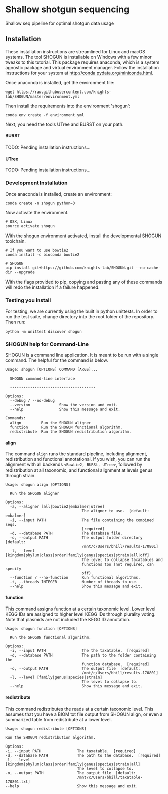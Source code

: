 Shallow shotgun sequencing
=======
Shallow seq pipeline for optimal shotgun data usage

## Installation
These installation instructions are streamlined for Linux and macOS systems. The tool SHOGUN is installable on Windows with a few minor tweaks to this tutorial. This package requires anaconda, which is a system agnostic package and virtual environment manager. Follow the installation instructions for your system at <http://conda.pydata.org/miniconda.html>.

Once anaconda is installed, get the environment file:

```
wget https://raw.githubusercontent.com/knights-lab/SHOGUN/master/environment.yml
```

Then install the requirements into the environment 'shogun':
```
conda env create -f environment.yml
```

Next, you need the tools UTree and BURST on your path.

#### BURST
TODO: Pending installation instructions...

#### UTree
TODO: Pending installation instructions...

### Development Installation

Once anaconda is installed, create an environment:
```
conda create -n shogun python=3
```

Now activate the environment.

```
# OSX, Linux
source activate shogun
```

With the shogun environment activated, install the developmental SHOGUN toolchain.

```
# If you want to use bowtie2
conda install -c bioconda bowtie2

# SHOGUN
pip install git+https://github.com/knights-lab/SHOGUN.git --no-cache-dir --upgrade
```

With the flags provided to pip, copying and pasting any of these commands will redo the installation if a failure happened.

### Testing you install

For testing, we are currently using the built in python unittests. In order to run the test suite, change directory into the root folder of the repository. Then run:

```
python -m unittest discover shogun
```

### SHOGUN help for Command-Line
SHOGUN is a command line application. It is meant to be run with a single command. The helpful for the command is below.

```
Usage: shogun [OPTIONS] COMMAND [ARGS]...

  SHOGUN command-line interface

  --------------------------------------

Options:
  --debug / --no-debug
  --version             Show the version and exit.
  --help                Show this message and exit.

Commands:
  align         Run the SHOGUN aligner
  function      Run the SHOGUN functional algorithm.
  redistribute  Run the SHOGUN redistribution algorithm.
  ```

#### align
  The command ```align``` runs the standard pipeline, including alignment, redistribution and functional annotational. If you wish, you can run the alignment with all backends ```<Bowtie2, BURSt, UTree>```, followed by redistribution at all taxonomic, and functional alignment at levels genus through strain.

```
Usage: shogun align [OPTIONS]

  Run the SHOGUN aligner

Options:
  -a, --aligner [all|bowtie2|embalmer|utree]
                                  The aligner to use.  [default: embalmer]
  -i, --input PATH                The file containing the combined seqs.
                                  [required]
  -d, --database PATH             The database file.
  -o, --output PATH               The output folder directory  [default:
                                  /mnt/c/Users/bhill/results-170801]
  -l, --level [kingdom|phylum|class|order|family|genus|species|strain|all|off]
                                  The level to collapse taxatables and
                                  functions too (not required, can specify
                                  off).
  --function / --no-function      Run functional algorithms.
  -t, --threads INTEGER           Number of threads to use.
  --help                          Show this message and exit.
```

#### function
This command assigns function at a certain taxonomic level. Lower level KEGG IDs are assigned to higher level KEGG IDs through plurality voting. Note that plasmids are not included the KEGG ID annotation.

```
Usage: shogun function [OPTIONS]

  Run the SHOGUN functional algorithm.

Options:
  -i, --input PATH                The the taxatable.  [required]
  -d, --database PATH             The path to the folder containing the
                                  function database.  [required]
  -o, --output PATH               The output file  [default:
                                  /mnt/c/Users/bhill/results-170801]
  -l, --level [family|genus|species|strain]
                                  The level to collapse to.
  --help                          Show this message and exit.
```


#### redistribute
  This command redistributes the reads at a certain taxonomic level. This assumes that you have a BIOM txt file output from SHOGUN align, or even a summarized table from redistribute at a lower level.

  ```
  Usage: shogun redistribute [OPTIONS]

  Run the SHOGUN redistribution algorithm.

Options:
  -i, --input PATH                The taxatable.  [required]
  -d, --database PATH             The path to the database.  [required]
  -l, --level [kingdom|phylum|class|order|family|genus|species|strain|all]
                                  The level to collapse to.
  -o, --output PATH               The output file  [default:
                                  /mnt/c/Users/bhill/taxatable-170801.txt]
  --help                          Show this message and exit.
  ```
